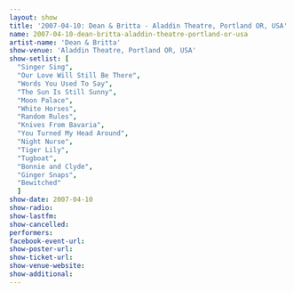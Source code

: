 ```yaml
---
layout: show
title: '2007-04-10: Dean & Britta - Aladdin Theatre, Portland OR, USA'
name: 2007-04-10-dean-britta-aladdin-theatre-portland-or-usa
artist-name: 'Dean & Britta'
show-venue: 'Aladdin Theatre, Portland OR, USA'
show-setlist: [
  "Singer Sing",
  "Our Love Will Still Be There",
  "Words You Used To Say",
  "The Sun Is Still Sunny",
  "Moon Palace",
  "White Horses",
  "Random Rules",
  "Knives From Bavaria",
  "You Turned My Head Around",
  "Night Nurse",
  "Tiger Lily",
  "Tugboat",
  "Bonnie and Clyde",
  "Ginger Snaps",
  "Bewitched"
  ]
show-date: 2007-04-10
show-radio: 
show-lastfm: 
show-cancelled: 
performers: 
facebook-event-url: 
show-poster-url: 
show-ticket-url: 
show-venue-website: 
show-additional: 
---
```


